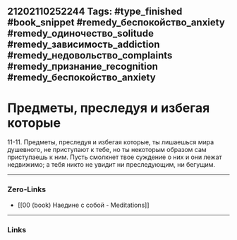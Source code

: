 21202110252244
Tags: #type_finished #book_snippet #remedy_беспокойство_anxiety #remedy_одиночество_solitude #remedy_зависимость_addiction #remedy_недовольство_complaints #remedy_признание_recognition #remedy_беспокойство_anxiety
---
#  Предметы, преследуя и избегая которые

 11-11. Предметы, преследуя и избегая которые, ты лишаешься мира душевного, не приступают к тебе, но ты некоторым образом сам приступаешь к ним. Пусть смолкнет твое суждение о них  и они лежат недвижимо; а тебя никто не увидит ни преследующим, ни бегущим. 

---
### Zero-Links
- [[00 (book) Наедине с собой - Meditations]]
---
### Links

